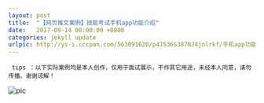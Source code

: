 ```yaml
---
layout: post
title:  "【网页推文案例】技能考试手机app功能介绍"
date:   2017-09-14 00:00:00 +0800
categories: jekyll update
urlpic: http://ys-i.cccpan.com/563091620/p4J536S387NJ4jnlrkf/手机app功能介绍%20-%20网页封面图.jpg
---
```



` tips ：以下实际案例均是本人创作，仅用于面试展示，不作其它用途，未经本人同意，请勿传播。谢谢谅解！`

![pic](http://ys-i.cccpan.com/563091611/klmpoeo3L452T7755OKK/微信-执药在线阅读.jpg)
